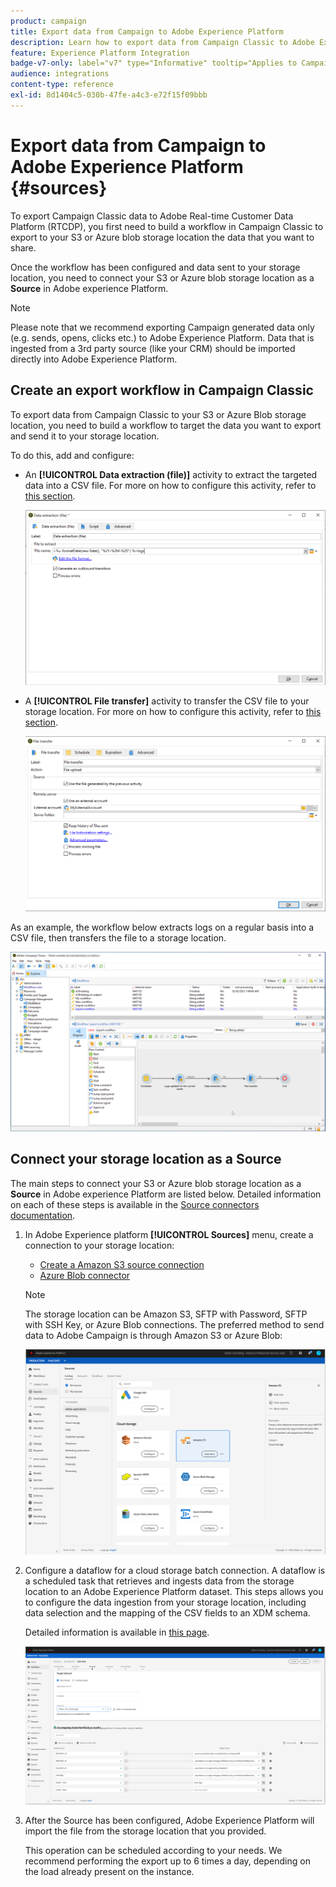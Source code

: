 ```yaml
---
product: campaign
title: Export data from Campaign to Adobe Experience Platform
description: Learn how to export data from Campaign Classic to Adobe Experience Platform
feature: Experience Platform Integration
badge-v7-only: label="v7" type="Informative" tooltip="Applies to Campaign Classic v7 only"
audience: integrations
content-type: reference
exl-id: 8d1404c5-030b-47fe-a4c3-e72f15f09bbb
---
```

# Export data from Campaign to Adobe Experience Platform {#sources}



To export Campaign Classic data to Adobe Real-time Customer Data Platform (RTCDP), you first need to build a workflow in Campaign Classic to export to your S3 or Azure blob storage location the data that you want to share.

Once the workflow has been configured and data sent to your storage location, you need to connect your S3 or Azure blob storage location as a **Source** in Adobe experience Platform.

>[!NOTE]
>
>Please note that we recommend exporting Campaign generated data only (e.g. sends, opens, clicks etc.) to Adobe Experience Platform. Data that is ingested from a 3rd party source (like your CRM) should be imported directly into Adobe Experience Platform.

## Create an export workflow in Campaign Classic

To export data from Campaign Classic to your S3 or Azure Blob storage location, you need to build a workflow to target the data you want to export and send it to your storage location.

To do this, add and configure:

* An **[!UICONTROL Data extraction (file)]** activity to extract the targeted data into a CSV file. For more on how to configure this activity, refer to [this section](../../workflow/using/extraction--file-.md).

   ![](assets/rtcdp-extract-file.png)

* A **[!UICONTROL File transfer]** activity to transfer the CSV file to your storage location. For more on how to configure this activity, refer to [this section](../../workflow/using/file-transfer.md).

   ![](assets/rtcdp-file-transfer.png)

As an example, the workflow below extracts logs on a regular basis into a CSV file, then transfers the file to a storage location.

   ![](assets/aep-export.png)

## Connect your storage location as a Source

The main steps to connect your S3 or Azure blob storage location as a **Source** in Adobe experience Platform are listed below. Detailed information on each of these steps is available in the [Source connectors documentation](https://experienceleague.adobe.com/docs/experience-platform/sources/home.html).

1. In Adobe Experience platform **[!UICONTROL Sources]** menu, create a connection to your storage location:

    * [Create a Amazon S3 source connection](https://experienceleague.adobe.com/docs/experience-platform/sources/ui-tutorials/create/cloud-storage/s3.html)
    * [Azure Blob connector](https://experienceleague.adobe.com/docs/experience-platform/sources/connectors/cloud-storage/blob.html)

   >[!NOTE]
   >
   >The storage location can be Amazon S3, SFTP with Password, SFTP with SSH Key, or Azure Blob connections. The preferred method to send data to Adobe Campaign is through Amazon S3 or Azure Blob:

   ![](assets/rtcdp-connector.png)

1. Configure a dataflow for a cloud storage batch connection. A dataflow is a scheduled task that retrieves and ingests data from the storage location to an Adobe Experience Platform dataset. This steps allows you to configure the data ingestion from your storage location, including data selection and the mapping of the CSV fields to an XDM schema.

    Detailed information is available in [this page](https://experienceleague.adobe.com/docs/experience-platform/sources/ui-tutorials/dataflow/cloud-storage.html).

   ![](assets/rtcdp-map-xdm.png)

1. After the Source has been configured, Adobe Experience Platform will import the file from the storage location that you provided.

   This operation can be scheduled according to your needs. We recommend performing the export up to 6 times a day, depending on the load already present on the instance.
